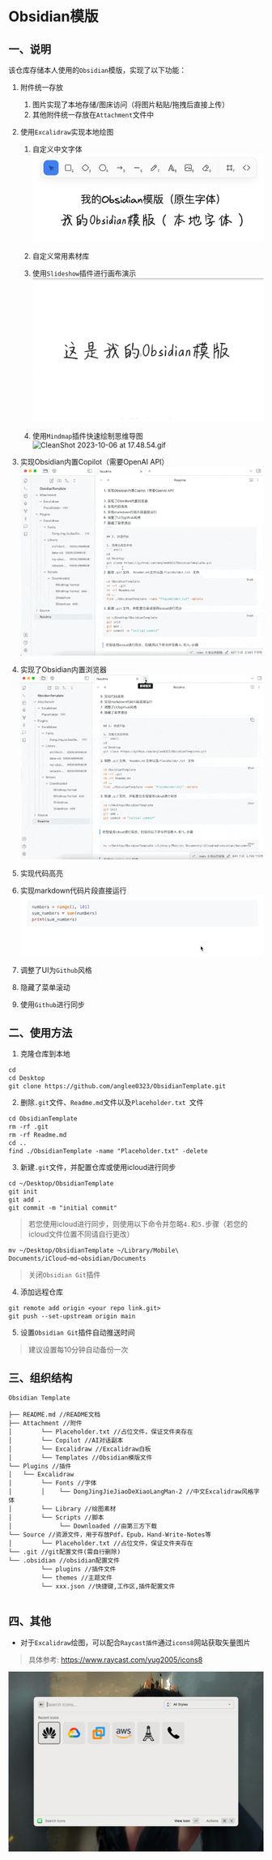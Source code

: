 # Obsidian模版

## 一、说明

该仓库存储本人使用的`Obsidian`模版，实现了以下功能：

1. 附件统一存放
	1. 图片实现了本地存储/图床访问（将图片粘贴/拖拽后直接上传）
	2. 其他附件统一存放在`Attachment`文件中
2. 使用`Excalidraw`实现本地绘图
	1. 自定义中文字体
		![CleanShot 2023-10-06 at 17.20.53@2x.png](https://raw.githubusercontent.com/anglee0323/Picbed/main/CleanShot%202023-10-06%20at%2017.20.53%402x.png)
		
	2. 自定义常用素材库
	3. 使用`Slideshow`插件进行画布演示 
		![CleanShot 2023-10-06 at 17.40.13.gif](https://raw.githubusercontent.com/anglee0323/Picbed/main/CleanShot%202023-10-06%20at%2017.40.13.gif)

	4. 使用`Mindmap`插件快速绘制思维导图
		![CleanShot 2023-10-06 at 17.48.54.gif](https://raw.githubusercontent.com/anglee2002/Picbed/main/CleanShot%202023-10-06%20at%2017.48.54.gif)


3. 实现Obsidian内置Copilot（需要OpenAI API）
 ![CleanShot 2023-10-06 at 17.53.44.gif](https://raw.githubusercontent.com/anglee0323/Picbed/main/CleanShot%202023-10-06%20at%2017.53.44.gif)

4. 实现了Obsidian内置浏览器
   ![CleanShot 2023-10-06 at 17.58.14.gif](https://raw.githubusercontent.com/anglee0323/Picbed/main/CleanShot%202023-10-06%20at%2017.58.14.gif)

5. 实现代码高亮
6. 实现markdown代码片段直接运行
   ![CleanShot 2023-10-06 at 18.01.45.gif](https://raw.githubusercontent.com/anglee0323/Picbed/main/CleanShot%202023-10-06%20at%2018.01.45.gif)
7. 调整了UI为`Github`风格
8. 隐藏了菜单滚动
9. 使用`Github`进行同步
## 二、使用方法

1. 克隆仓库到本地
``` shell
cd 
cd Desktop
git clone https://github.com/anglee0323/ObsidianTemplate.git
```
2. 删除`.git`文件、`Readme.md`文件以及`Placeholder.txt `文件
``` shell
cd ObsidianTemplate
rm -rf .git
rm -rf Readme.md
cd ..
find ./ObsidianTemplate -name "Placeholder.txt" -delete
```
3. 新建`.git`文件，并配置仓库或使用icloud进行同步
``` shell
cd ~/Desktop/ObsidianTemplate
git init 
git add .
git commit -m "initial commit"
```

>若您使用icloud进行同步，则使用以下命令并忽略`4.`和`5.`步骤（若您的icloud文件位置不同请自行更改）

```shell
mv ~/Desktop/ObsidianTemplate ~/Library/Mobile\ Documents/iCloud~md~obsidian/Documents
```

> 关闭`Obsidian Git`插件

4. 添加远程仓库

``` shell
git remote add origin <your repo link.git>
git push --set-upstream origin main
```

5. 设置`Obsidian Git`插件自动推送时间

> 建议设置每10分钟自动备份一次


## 三、组织结构

```
Obsidian Template

├── README.md //README文档
├── Attachment //附件
│	     └── Placeholder.txt //占位文件，保证文件夹存在
│	     └── Copilot //AI对话副本
│	     └── Excalidraw //Excalidraw白板
│	     └── Templates //Obsidian模版文件
└── Plugins //插件
│   └── Excalidraw 
│        └── Fonts //字体
│	     │    └── DongJingJieJiaoDeXiaoLangMan-2 //中文Excalidraw风格字体
│        └── Library //绘图素材
│        └── Scripts //脚本
│             └── Downloaded //由第三方下载
└── Source //资源文件，用于存放Pdf，Epub，Hand-Write-Notes等
│	     └── Placeholder.txt //占位文件，保证文件夹存在
└── .git //git配置文件(需自行删除)
└── .obsidian //obsidian配置文件
	     └── plugins //插件文件
	     └── themes //主题文件
	     └── xxx.json //快捷键,工作区,插件配置文件
	 
```
## 四、其他

* 对于`Excalidraw`绘图，可以配合`Raycast插件`通过`icons8`网站获取矢量图片
> 具体参考: https://www.raycast.com/yug2005/icons8

![效果展示](https://raw.githubusercontent.com/anglee0323/Picbed/main/CleanShot%202023-10-06%20at%2017.03.49%402x.png)




